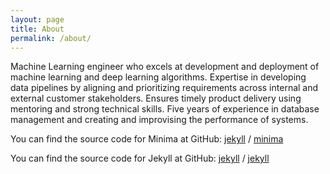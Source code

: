 ```yaml
---
layout: page
title: About
permalink: /about/
---
```


Machine Learning engineer who excels at development and deployment of machine learning and deep learning algorithms. Expertise in developing data pipelines by aligning and prioritizing requirements across internal and external customer stakeholders. Ensures timely product delivery using mentoring and strong technical skills. Five years of experience in database management and creating and improvising the performance of systems. 

You can find the source code for Minima at GitHub:
[jekyll][jekyll-organization] /
[minima](https://github.com/jekyll/minima)

You can find the source code for Jekyll at GitHub:
[jekyll][jekyll-organization] /
[jekyll](https://github.com/jekyll/jekyll)


[jekyll-organization]: https://github.com/jekyll
